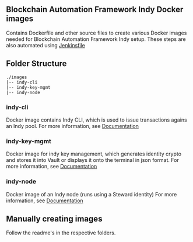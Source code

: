 ## Blockchain Automation Framework Indy Docker images

Contains Dockerfile and other source files to create various Docker images needed for Blockchain Automation Framework Indy setup. These steps are also automated using [Jenkinsfile](../../../automation/hyperledger-indy/Jenkinsfile)

## Folder Structure
```
./images
|-- indy-cli
|-- indy-key-mgmt
|-- indy-node
```

### indy-cli
Docker image contains Indy CLI, which is used to issue transactions agains an Indy pool.
For more information, see [Documentation](./indy-cli/README.md)

### indy-key-mgmt
Docker image for indy key management, which generates identity crypto and stores it into Vault or displays it onto the terminal in json format.
For more information, see [Documentation](./indy-key-mgmt/README.md)
### indy-node
Docker image of an Indy node (runs using a Steward identity)
For more information, see [Documentation](./indy-node/README.md)

## Manually creating images
Follow the readme's in the respective folders.
